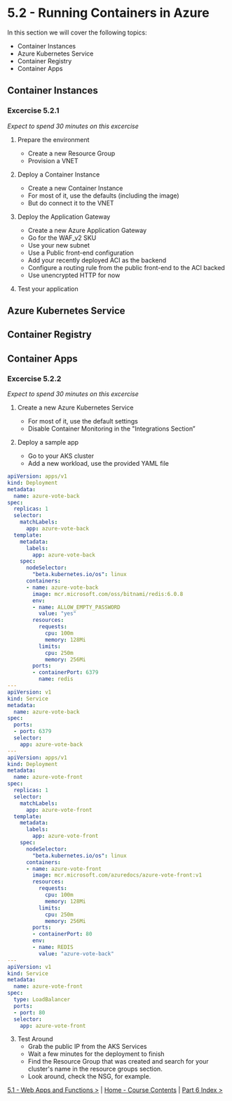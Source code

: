 # 5.2 - Running Containers in Azure

In this section we will cover the following topics:
- Container Instances
- Azure Kubernetes Service
- Container Registry
- Container Apps

## Container Instances

### Excercise 5.2.1

*Expect to spend 30 minutes on this excercise*

1. Prepare the environment
    - Create a new Resource Group
    - Provision a VNET

2. Deploy a Container Instance
    - Create a new Container Instance
    - For most of it, use the defaults (including the image) 
    - But do connect it to the VNET

3. Deploy the Application Gateway
    - Create a new Azure Application Gateway
    - Go for the WAF_v2 SKU
    - Use your new subnet
    - Use a Public front-end configuration
    - Add your recently deployed ACI as the backend
    - Configure a routing rule from the public front-end to the ACI backed
    - Use unencrypted HTTP for now

4. Test your application

## Azure Kubernetes Service

## Container Registry

## Container Apps

### Excercise 5.2.2

*Expect to spend 30 minutes on this excercise*

1. Create a new Azure Kubernetes Service
    - For most of it, use the default settings
    - Disable Container Monitoring in the "Integrations Section”

2. Deploy a sample app
    - Go to your AKS cluster
    - Add a new workload, use the provided YAML file 

```YAML
apiVersion: apps/v1
kind: Deployment
metadata:
  name: azure-vote-back
spec:
  replicas: 1
  selector:
    matchLabels:
      app: azure-vote-back
  template:
    metadata:
      labels:
        app: azure-vote-back
    spec:
      nodeSelector:
        "beta.kubernetes.io/os": linux
      containers:
      - name: azure-vote-back
        image: mcr.microsoft.com/oss/bitnami/redis:6.0.8
        env:
        - name: ALLOW_EMPTY_PASSWORD
          value: "yes"
        resources:
          requests:
            cpu: 100m
            memory: 128Mi
          limits:
            cpu: 250m
            memory: 256Mi
        ports:
        - containerPort: 6379
          name: redis
---
apiVersion: v1
kind: Service
metadata:
  name: azure-vote-back
spec:
  ports:
  - port: 6379
  selector:
    app: azure-vote-back
---
apiVersion: apps/v1
kind: Deployment
metadata:
  name: azure-vote-front
spec:
  replicas: 1
  selector:
    matchLabels:
      app: azure-vote-front
  template:
    metadata:
      labels:
        app: azure-vote-front
    spec:
      nodeSelector:
        "beta.kubernetes.io/os": linux
      containers:
      - name: azure-vote-front
        image: mcr.microsoft.com/azuredocs/azure-vote-front:v1
        resources:
          requests:
            cpu: 100m
            memory: 128Mi
          limits:
            cpu: 250m
            memory: 256Mi
        ports:
        - containerPort: 80
        env:
        - name: REDIS
          value: "azure-vote-back"
---
apiVersion: v1
kind: Service
metadata:
  name: azure-vote-front
spec:
  type: LoadBalancer
  ports:
  - port: 80
  selector:
    app: azure-vote-front

```

3. Test Around
    - Grab the public IP from the AKS Services
    - Wait a few minutes for the deployment to finish
    - Find the Resource Group that was created and search for your cluster's name in the resource groups section.
    - Look around, check the NSG, for example.

[5.1 - Web Apps and Functions >](./webAppsFunctions.md) | [Home - Course Contents](../Contents.md) |  [Part 6 Index >]()